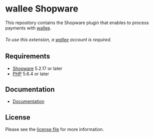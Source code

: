 # wallee Shopware
This repository contains the Shopware plugin that enables to process payments with [wallee](https://www.wallee.com/).

###### To use this extension, a [wallee](https://www.wallee.com/) account is required.

## Requirements

* [Shopware](https://shopware.com/) 5.2.17 or later
* [PHP](http://php.net/) 5.6.4 or later

## Documentation

* [Documentation](https://plugin-documentation.wallee.com/wallee-payment/shopware/1.0.19/docs/en/documentation.html)

## License

Please see the [license file](@WalleeRepoPath(LICENSE)) for more information.
